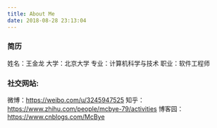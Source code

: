 ```yaml
---
title: About Me
date: 2018-08-28 23:13:04
---
```

### 简历
姓名：王金龙
大学：北京大学
专业：计算机科学与技术
职业：软件工程师


### 社交网站:
微博：https://weibo.com/u/3245947525
知乎：https://www.zhihu.com/people/mcbye-79/activities
博客园：https://www.cnblogs.com/McBye